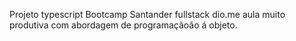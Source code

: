 Projeto typescript Bootcamp Santander fullstack dio.me
aula muito produtiva com abordagem de programaçãoão á objeto.
